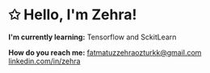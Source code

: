 # ✩ Hello, I'm Zehra! 

**I'm currently learning:** Tensorflow and SckitLearn

**How do you reach me:**
[fatmatuzzehraozturkk@gmail.com](mailto:fatmatuzzehraozturkk.gmail.com)
[linkedin.com/in/zehra](https://www.linkedin.com/in/zehra)


